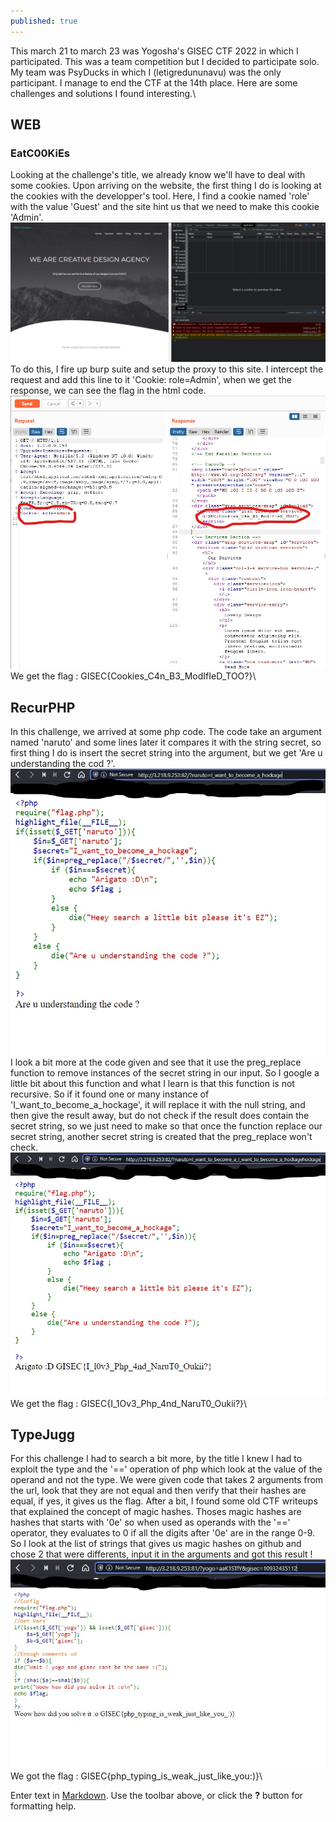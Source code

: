 ```yaml
---
published: true
---
```

This march 21 to march 23 was Yogosha's GISEC CTF 2022 in which I participated. This was a team competition but I decided to participate solo. My team was PsyDucks in which I (letigredununavu) was the only participant. I manage to end the CTF at the 14th place. Here are some challenges and solutions I found interesting.\ 

## WEB

### EatC00KiEs

Looking at the challenge's title, we already know we'll have to deal with some cookies. Upon arriving on the website, the first thing I do is looking at the cookies with the developper's tool. Here, I find a cookie named 'role' with the value 'Guest' and the site hint us that we need to make this cookie 'Admin'.\
![cookie1](/images/cookie2.png)\
To do this, I fire up burp suite and setup the proxy to this site. I intercept the request and add this line to it 'Cookie: role=Admin', when we get the response, we can see the flag in the html code.\
![cookie2](/images/Inkedcookies.jpg)\
We get the flag : GISEC{Cookies_C4n_B3_ModIfIeD_TOO?}\

## RecurPHP

In this challenge, we arrived at some php code. The code take an argument named 'naruto' and some lines later it compares it with the string secret, so first thing I do is insert the secret string into the argument, but we get 'Are u understanding the cod ?'.\
![php1](/images/Inkedphp1.jpg)\
I look a bit more at the code given and see that it use the preg_replace function to remove instances of the secret string in our input. So I google a little bit about this function and what I learn is that this function is not recursive. So if it found one or many instance of 'I_want_to_become_a_hockage', it will replace it with the null string, and then give the result away, but do not check if the result does contain the secret string, so we just need to make so that once the function replace our secret string, another secret string is created that the preg_replace won't check.\
![php2](/images/Inkedphp3.jpg)\
We get the flag : GISEC{I_1Ov3_Php_4nd_NaruT0_Oukii?}\

## TypeJugg

For this challenge I had to search a bit more, by the title I knew I had to exploit the type and the '==' operation of php which look at the value of the operand and not the type. We were given code that takes 2 arguments from the url, look that they are not equal and then verify that their hashes are equal, if yes, it gives us the flag. After a bit, I found some old CTF writeups that explained the concept of magic hashes. Thoses magic hashes are hashes that starts with '0e' so when used as operands with the '==' operator, they evaluates to 0 if all the digits after '0e' are in the range 0-9. So I look at the list of strings that gives us magic hashes on github and chose 2 that were differents, input it in the arguments and got this result !\
![typeJugg](/images/InkedmagicHash.jpg)\
We got the flag : GISEC{php_typing_is_weak_just_like_you:)}\

Enter text in [Markdown](http://daringfireball.net/projects/markdown/). Use the toolbar above, or click the **?** button for formatting help.
